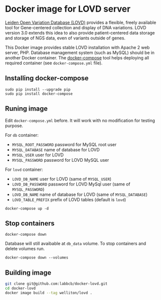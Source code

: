 # Docker image for LOVD server

[Leiden Open Variation Database (LOVD)](http://www.lovd.nl/) provides a flexible, freely available tool for Gene-centered collection and display of DNA variations.
LOVD version 3.0 extends this idea to also provide patient-centered data storage and storage of NGS data, even of variants outside of genes.

This Docker image provides stable LOVD installation with Apache 2 web server, PHP.
Database management system (such as MySQL) should be in another Docker container.
The [docker-compose](https://docs.docker.com/compose/) tool helps deploying all required container (see `docker-compose.yml` file).

## Installing docker-compose

```
sudo pip install --upgrade pip
sudo pip install docker-compose
```

## Runing image

Edit `docker-compose.yml` before.
It will work with no modification for testing purpose.

For `db` container:

- `MYSQL_ROOT_PASSWORD` password for MySQL root user
- `MYSQL_DATABASE` name of database for LOVD
- `MYSQL_USER` user for LOVD
- `MYSQL_PASSWORD` password for LOVD MySQL user

For `lovd` container:

- `LOVD_DB_NAME` user for LOVD (same of `MYSQL_USER`)
- `LOVD_DB_PASSWORD` password for LOVD MySql user (same of `MYSQL_PASSWORD`)
- `LOVD_DB_NAME` name of database for LOVD (same of `MYSQL_DATABASE`)
- `LOVD_TABLE_PREFIX` prefix of LOVD tables (default is `lovd`)

```
docker-compose up -d
```

## Stop containers

```
docker-compose down
```

Database will still avaibable at `db_data` volume.
To stop containers and delete volumes run.

```
docker-compose down --volumes
```

## Building image

``` bash
git clone git@github.com:labbcb/docker-lovd.git
cd docker-lovd
docker image build --tag welliton/lovd .
```
